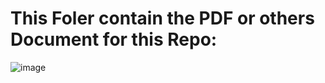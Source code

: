 # This Foler contain the PDF or others Document for this Repo:

![image](https://user-images.githubusercontent.com/6679151/130641934-21bdc754-84c6-4380-8272-a411fbac0e06.png)
